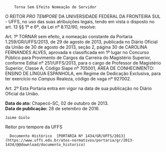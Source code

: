         Torna Sem Efeito Nomeação de Servidor  

O REITOR *PRO TEMPORE* DA UNIVERSIDADE FEDERAL DA FRONTEIRA SUL - UFFS, no uso das suas atribuições legais, tendo em vista o disposto no art. 13 §§ 1º e 6º, da Lei nº 8.112/90, resolve:

 Art. 1º TORNAR sem efeito, a nomeação constante da Portaria 1.259/GR/UFFS/2013, de 29 de agosto de 2013, publicada no Diário Oficial da União de 30 de agosto de 2013, seção 2, página 30 de CAROLINA FERNANDES ALVES, aprovada e classificada em 1º lugar no Concurso Público para Provimento de Cargos da Carreira do Magistério Superior, conforme Edital nº 251/UFFS/2013, para o cargo de Professor de Magistério Superior, Classe A, Código Siape nº 705001, ÁREA DE CONHECIMENTO: ENSINO DE LÍNGUA ESPANHOLA, em Regime de Dedicação Exclusiva, para ter exercício no *Campus* Realeza, código de vaga nº 927002.

 Art. 2º Esta Portaria entra em vigor na data de sua publicação no Diário Oficial da União.

  

   **Data do ato:** Chapecó-SC, 02 de outubro de 2013.   
 **Data de publicação:**  28 de setembro de 2016. 

    Jaime Giolo   
 Reitor pro tempore da UFFS 

      Documento Histórico  [PORTARIA Nº 1434/GR/UFFS/2013](https://www.uffs.edu.br/atos-normativos/portaria/gr/2013-1434/@@download/documento_historico)     
      